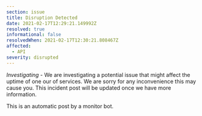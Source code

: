 ```yaml
---
section: issue
title: Disruption Detected
date: 2021-02-17T12:29:21.149992Z
resolved: true
informational: false
resolvedWhen: 2021-02-17T12:30:21.808467Z
affected:
  - API
severity: disrupted
---
```

*Investigating* - We are investigating a potential issue that might affect the uptime of one our of services. We are sorry for any inconvenience this may cause you. This incident post will be updated once we have more information.

This is an automatic post by a monitor bot.
        